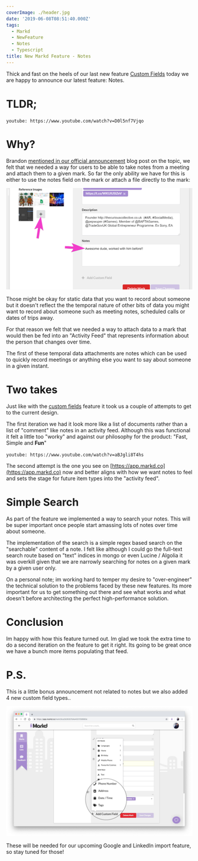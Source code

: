 ```yaml
---
coverImage: ./header.jpg
date: '2019-06-08T08:51:40.000Z'
tags:
  - Markd
  - NewFeature
  - Notes
  - Typescript
title: New Markd Feature - Notes
---
```


Thick and fast on the heels of our last new feature [Custom Fields](/markd/markd-custom-fields) today we are happy to announce our latest feature: Notes.

<!-- more -->

# TLDR;

`youtube: https://www.youtube.com/watch?v=D0l5nf7Vjqo`

# Why?

Brandon [mentioned in our official announcement](https://blog.markd.co/2019/06/06/adding-meeting-notes-to-a-person-on-the-activity-timeline.html) blog post on the topic, we felt that we needed a way for users to be able to take notes from a meeting and attach them to a given mark. So far the only ability we have for this is either to use the notes field on the mark or attach a file directly to the mark:

![](./showing-existing-notes.png)

Those might be okay for static data that you want to record about someone but it doesn't reflect the the temporal nature of other bits of data you might want to record about someone such as meeting notes, scheduled calls or dates of trips away.

For that reason we felt that we needed a way to attach data to a mark that would then be fed into an "Activity Feed" that represents information about the person that changes over time.

The first of these temporal data attachments are notes which can be used to quickly record meetings or anything else you want to say about someone in a given instant.

# Two takes

Just like with the [custom fields](/markd/markd-custom-fields) feature it took us a couple of attempts to get to the current design.

The first iteration we had it look more like a list of documents rather than a list of "comment" like notes in an activity feed. Although this was functional it felt a little too "worky" and against our philosophy for the product: "Fast, Simple and **Fun**"

`youtube: https://www.youtube.com/watch?v=aBJgli8T4hs`

The second attempt is the one you see on [https://app.markd.co](https://app.markd.co) now and better aligns with how we want notes to feel and sets the stage for future item types into the "activity feed".

# Simple Search

As part of the feature we implemented a way to search your notes. This will be super important once people start amassing lots of notes over time about someone.

The implementation of the search is a simple regex based search on the "searchable" content of a note. I felt like although I could go the full-text search route based on "text" indices in mongo or even Lucine / Algolia it was overkill given that we are narrowly searching for notes on a given mark by a given user only.

On a personal note; im working hard to temper my desire to "over-engineer" the technical solution to the problems faced by these new features. Its more important for us to get something out there and see what works and what doesn't before architecting the perfect high-performance solution.

# Conclusion

Im happy with how this feature turned out. Im glad we took the extra time to do a second iteration on the feature to get it right. Its going to be great once we have a bunch more items populating that feed.

# P.S.

This is a little bonus announcement not related to notes but we also added 4 new custom field types..

![](./markd-new-custom-fields.jpg)

These will be needed for our upcoming Google and LinkedIn import feature, so stay tuned for those!
